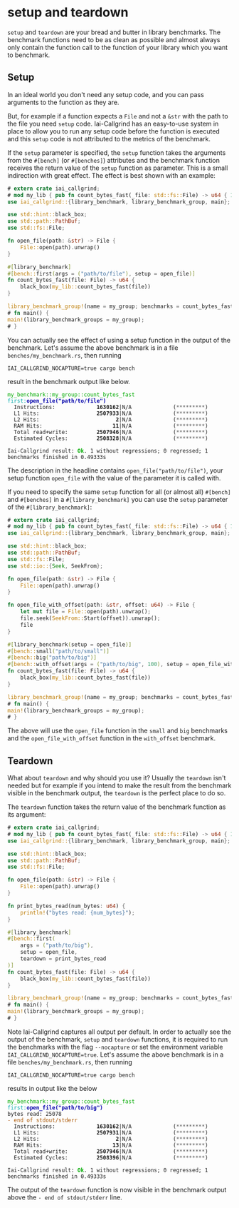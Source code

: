 <!-- markdownlint-disable MD041 MD033 -->

# setup and teardown

`setup` and `teardown` are your bread and butter in library benchmarks. The
benchmark functions need to be as clean as possible and almost always only
contain the function call to the function of your library which you want to
benchmark.

## Setup

In an ideal world you don't need any setup code, and you can pass arguments to
the function as they are.

But, for example if a function expects a `File` and not a `&str` with the path
to the file you need `setup` code. Iai-Callgrind has an easy-to-use system in
place to allow you to run any setup code before the function is executed and
this `setup` code is not attributed to the metrics of the benchmark.

If the `setup` parameter is specified, the `setup` function takes the arguments
from the `#[bench]` (or `#[benches]`) attributes and the benchmark function
receives the return value of the `setup` function as parameter. This is a small
indirection with great effect. The effect is best shown with an example:

```rust
# extern crate iai_callgrind;
# mod my_lib { pub fn count_bytes_fast(_file: std::fs::File) -> u64 { 1 } }
use iai_callgrind::{library_benchmark, library_benchmark_group, main};

use std::hint::black_box;
use std::path::PathBuf;
use std::fs::File;

fn open_file(path: &str) -> File {
    File::open(path).unwrap()
}

#[library_benchmark]
#[bench::first(args = ("path/to/file"), setup = open_file)]
fn count_bytes_fast(file: File) -> u64 {
    black_box(my_lib::count_bytes_fast(file))
}

library_benchmark_group!(name = my_group; benchmarks = count_bytes_fast);
# fn main() {
main!(library_benchmark_groups = my_group);
# }
```

You can actually see the effect of using a setup function in the output of the
benchmark. Let's assume the above benchmark is in a file
`benches/my_benchmark.rs`, then running

```shell
IAI_CALLGRIND_NOCAPTURE=true cargo bench
```

result in the benchmark output like below.

<pre><code class="hljs"><span style="color:#0A0">my_benchmark::my_group::count_bytes_fast</span> <span style="color:#0AA">first</span><span style="color:#0AA">:</span><b><span style="color:#00A">open_file("path/to/file")</span></b>
  Instructions:     <b>        1630162</b>|N/A             (<span style="color:#555">*********</span>)
  L1 Hits:          <b>        2507933</b>|N/A             (<span style="color:#555">*********</span>)
  L2 Hits:          <b>              2</b>|N/A             (<span style="color:#555">*********</span>)
  RAM Hits:         <b>             11</b>|N/A             (<span style="color:#555">*********</span>)
  Total read+write: <b>        2507946</b>|N/A             (<span style="color:#555">*********</span>)
  Estimated Cycles: <b>        2508328</b>|N/A             (<span style="color:#555">*********</span>)

Iai-Callgrind result: <b><span style="color:#0A0">Ok</span></b>. 1 without regressions; 0 regressed; 1 benchmarks finished in 0.49333s</code></pre>

The description in the headline contains `open_file("path/to/file")`, your setup
function `open_file` with the value of the parameter it is called with.

If you need to specify the same `setup` function for all (or almost all)
`#[bench]` and `#[benches]` in a `#[library_benchmark]` you can use the `setup`
parameter of the `#[library_benchmark]`:

```rust
# extern crate iai_callgrind;
# mod my_lib { pub fn count_bytes_fast(_file: std::fs::File) -> u64 { 1 } }
use iai_callgrind::{library_benchmark, library_benchmark_group, main};

use std::hint::black_box;
use std::path::PathBuf;
use std::fs::File;
use std::io::{Seek, SeekFrom};

fn open_file(path: &str) -> File {
    File::open(path).unwrap()
}

fn open_file_with_offset(path: &str, offset: u64) -> File {
    let mut file = File::open(path).unwrap();
    file.seek(SeekFrom::Start(offset)).unwrap();
    file
}

#[library_benchmark(setup = open_file)]
#[bench::small("path/to/small")]
#[bench::big("path/to/big")]
#[bench::with_offset(args = ("path/to/big", 100), setup = open_file_with_offset)]
fn count_bytes_fast(file: File) -> u64 {
    black_box(my_lib::count_bytes_fast(file))
}

library_benchmark_group!(name = my_group; benchmarks = count_bytes_fast);
# fn main() {
main!(library_benchmark_groups = my_group);
# }
```

The above will use the `open_file` function in the `small` and `big` benchmarks
and the `open_file_with_offset` function in the `with_offset` benchmark.

## Teardown

What about `teardown` and why should you use it? Usually the `teardown` isn't
needed but for example if you intend to make the result from the benchmark
visible in the benchmark output, the `teardown` is the perfect place to do so.

The `teardown` function takes the return value of the benchmark function as its
argument:

```rust
# extern crate iai_callgrind;
# mod my_lib { pub fn count_bytes_fast(_file: std::fs::File) -> u64 { 1 } }
use iai_callgrind::{library_benchmark, library_benchmark_group, main};

use std::hint::black_box;
use std::path::PathBuf;
use std::fs::File;

fn open_file(path: &str) -> File {
    File::open(path).unwrap()
}

fn print_bytes_read(num_bytes: u64) {
    println!("bytes read: {num_bytes}");
}

#[library_benchmark]
#[bench::first(
    args = ("path/to/big"),
    setup = open_file,
    teardown = print_bytes_read
)]
fn count_bytes_fast(file: File) -> u64 {
    black_box(my_lib::count_bytes_fast(file))
}

library_benchmark_group!(name = my_group; benchmarks = count_bytes_fast);
# fn main() {
main!(library_benchmark_groups = my_group);
# }
```

Note Iai-Callgrind captures all output per default. In order to actually see the
output of the benchmark, `setup` and `teardown` functions, it is required to run
the benchmarks with the flag `--nocapture` or set the environment variable
`IAI_CALLGRIND_NOCAPTURE=true`. Let's assume the above benchmark is in a file
`benches/my_benchmark.rs`, then running

```shell
IAI_CALLGRIND_NOCAPTURE=true cargo bench
```

results in output like the below

<pre><code class="hljs"><span style="color:#0A0">my_benchmark::my_group::count_bytes_fast</span> <span style="color:#0AA">first</span><span style="color:#0AA">:</span><b><span style="color:#00A">open_file("path/to/big")</span></b>
bytes read: 25078
<span style="color:#A50">-</span> <span style="color:#A50">end of stdout/stderr</span>
  Instructions:     <b>        1630162</b>|N/A             (<span style="color:#555">*********</span>)
  L1 Hits:          <b>        2507931</b>|N/A             (<span style="color:#555">*********</span>)
  L2 Hits:          <b>              2</b>|N/A             (<span style="color:#555">*********</span>)
  RAM Hits:         <b>             13</b>|N/A             (<span style="color:#555">*********</span>)
  Total read+write: <b>        2507946</b>|N/A             (<span style="color:#555">*********</span>)
  Estimated Cycles: <b>        2508396</b>|N/A             (<span style="color:#555">*********</span>)

Iai-Callgrind result: <b><span style="color:#0A0">Ok</span></b>. 1 without regressions; 0 regressed; 1 benchmarks finished in 0.49333s</code></pre>

The output of the `teardown` function is now visible in the benchmark output
above the `- end of stdout/stderr` line.

